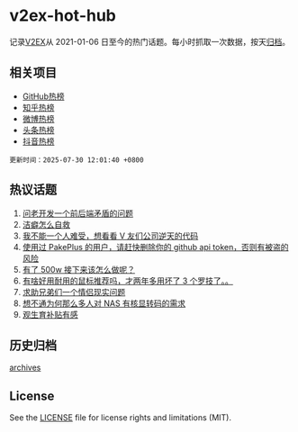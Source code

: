 # v2ex-hot-hub

 记录[V2EX](https://www.v2ex.com/)从 2021-01-06 日至今的热门话题。每小时抓取一次数据，按天[归档](archives)。
 
 ## 相关项目

- [GitHub热榜](https://github.com/snaildev/github-hot-hub)
- [知乎热榜](https://github.com/snaildev/zhihu-hot-hub)
- [微博热榜](https://github.com/snaildev/weibo-hot-hub)
- [头条热榜](https://github.com/snaildev/toutiao-hot-hub)
- [抖音热榜](https://github.com/snaildev/douyin-hot-hub)


 `更新时间：2025-07-30 12:01:40 +0800`

## 热议话题

1. [问老开发一个前后端矛盾的问题](https://www.v2ex.com/t/1148608)
1. [洁癖怎么自救](https://www.v2ex.com/t/1148477)
1. [我不能一个人难受，想看看 V 友们公司逆天的代码](https://www.v2ex.com/t/1148645)
1. [使用过 PakePlus 的用户，请赶快删除你的 github api token，否则有被盗的风险](https://www.v2ex.com/t/1148581)
1. [有了 500w 接下来该怎么做呢？](https://www.v2ex.com/t/1148505)
1. [有啥好用耐用的鼠标推荐吗，才两年多用坏了 3 个罗技了。。](https://www.v2ex.com/t/1148641)
1. [求助兄弟们一个情侣现实问题](https://www.v2ex.com/t/1148586)
1. [想不通为何那么多人对 NAS 有核显转码的需求](https://www.v2ex.com/t/1148642)
1. [观生育补贴有感](https://www.v2ex.com/t/1148475)

## 历史归档

[archives](archives)

## License

See the [LICENSE](LICENSE) file for license rights and limitations (MIT).
